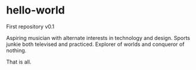 # hello-world
First repository v0.1

Aspiring musician with alternate interests in technology and design. Sports junkie both televised and practiced. Explorer of worlds and conqueror of nothing.

That is all.
